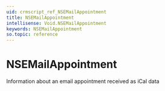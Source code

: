 ```yaml
---
uid: crmscript_ref_NSEMailAppointment
title: NSEMailAppointment
intellisense: Void.NSEMailAppointment
keywords: NSEMailAppointment
so.topic: reference
---
```


# NSEMailAppointment

Information about an email appointment received as iCal data
